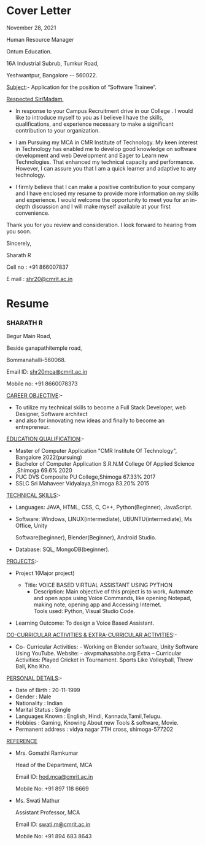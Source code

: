 # Cover Letter

November 28, 2021


Human Resource Manager

Ontum Education.

16A  Industrial Subrub, Tumkur Road,

Yeshwantpur, Bangalore -- 560022.


[Subject](http://github.com):- Application for the position of “Software Trainee”.
 
[Respected Sir/Madam](http://github.com),

-   In response to your  Campus Recruitment drive in our College . I would like to introduce myself to you as I believe I have the skills,
    qualifications, and experience necessary to make a significant contribution to your organization.
       
       
-   I am Pursuing my MCA in CMR Institute of Technology. My keen interest in Technology has enabled me to develop good knowledge on software development 
    and web Development and Eager to Learn new Technologies. That enhanced my technical capacity and performance. 
    However, I can assure you that I am a quick learner and adaptive to any technology.
    
-   I firmly believe that I can make a positive contribution to your company and I have enclosed my resume to provide more information on my skills and experience. 
    I would welcome the opportunity to meet you for an in-depth discussion and I will make myself available at your first convenience.
    
 Thank you for you review and consideration. I look forward to hearing from you soon.
 
 Sincerely,
 
 Sharath R
 
 Cell no		: +91 866007837
 
 E mail		: shr20@cmrit.ac.in



































# Resume
### SHARATH R

 Begur Main Road,
 
 Beside ganapathitemple road,
 
 Bommanahalli-560068.
 
 Email ID: shr20mca@cmrit.ac.in
 
 Mobile no: +91 8660078373
 

 [CAREER OBJECTIVE](http://github.com):-
-   To utilize my technical skills to become a Full Stack Developer, web Designer, Software architect 
-   and also for innovating new ideas and finally to become an entrepreneur.

[EDUCATION QUALIFICATION](http://github.com):-
-  Master of Computer Application	 "CMR Institute Of Technology",  Bangalore  2022(pursuing)
-  Bachelor of Computer Application	S.R.N.M College Of Applied Science ,Shimoga	69.6%	2020
-  PUC	DVS Composite PU College,Shimoga	67.33%	2017
-  SSLC	Sri Mahaveer Vidyalaya,Shimoga	83.20%	2015

[TECHNICAL SKILLS](http://github.com):-
-  Languages: JAVA, HTML, CSS, C, C++, Python(Beginner), JavaScript.

-  Software: Windows, LINUX(intermediate), UBUNTU(intermediate), Ms Office, Unity

   Software(beginner), Blender(Beginner), Android Studio.
-  Database: SQL, MongoDB(beginner).


[PROJECTS](http://github.com):-
- 	Project 1(Major project)

     - Title: VOICE BASED VIRTUAL ASSISTANT USING PYTHON
         - Description: Main objective of this project is to work, Automate and open apps using
            Voice Commands, like opening Notepad, making note, opening app and 
            Accessing Internet.                   
            Tools used: Python, Visual Studio Code.
-  Learning Outcome: To design a Voice Based Assistant.

[CO-CURRICULAR ACTIVITIES & EXTRA-CURRICULAR ACTIVITIES](http://github.com):-

-  Co- Curricular Activities: -
    Working on Blender software, Unity Software Using YouTube.
    Website: - akvpmahasabha.org
    Extra – Curricular Activities:
    Played Cricket in Tournament. Sports Like Volleyball, Throw Ball, Kho Kho.
    
[PERSONAL DETAILS](http://github.com):-
-  Date of Birth                    : 20-11-1999
-  Gender                             : Male
-  Nationality                       : Indian
-  Marital Status                  : Single
-  Languages Known          : English, Hindi, Kannada,Tamil,Telugu.
-  Hobbies                           : Gaming, Knowing About new Tools & software, Movie.
-  Permanent address          :  vidya nagar 7TH cross, shimoga-577202

[REFERENCE](http://github.com)
-  	Mrs. Gomathi Ramkumar

    Head of the Department, MCA
    
    Email ID: hod.mca@cmrit.ac.in
    
    Mobile No: +91 897 118 6669

-  	Ms. Swati Mathur
 	
    Assistant Professor, MCA
    
    Email ID: swati.m@cmrit.ac.in
    
    Mobile No: +91 894 683 8643

